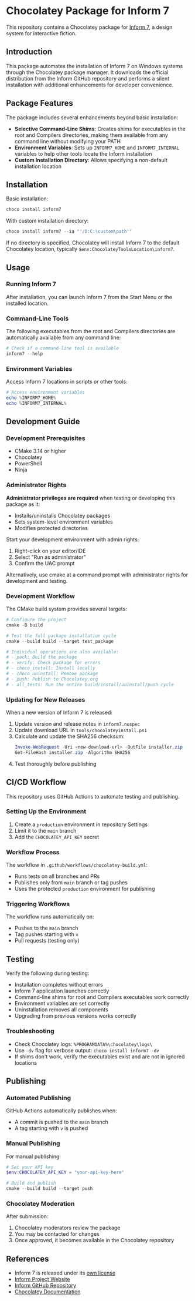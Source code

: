 # Chocolatey Package for Inform 7

This repository contains a Chocolatey package for [Inform 7](https://inform7.com/), a design system for interactive fiction.

## Introduction

This package automates the installation of Inform 7 on Windows systems through the Chocolatey package manager. It downloads the official distribution from the Inform GitHub repository and performs a silent installation with additional enhancements for developer convenience.

## Package Features

The package includes several enhancements beyond basic installation:

- **Selective Command-Line Shims**: Creates shims for executables in the root and Compilers directories, making them available from any command line without modifying your PATH
- **Environment Variables**: Sets up `INFORM7_HOME` and `INFORM7_INTERNAL` variables to help other tools locate the Inform installation
- **Custom Installation Directory**: Allows specifying a non-default installation location

## Installation

Basic installation:

```powershell
choco install inform7
```

With custom installation directory:

```powershell
choco install inform7 --ia "'/D:C:\custom\path'"
```

If no directory is specified, Chocolatey will install Inform 7 to the default Chocolatey location, typically `$env:ChocolateyToolsLocation\inform7`.

## Usage

### Running Inform 7

After installation, you can launch Inform 7 from the Start Menu or the installed location.

### Command-Line Tools

The following executables from the root and Compilers directories are automatically available from any command line:

```powershell
# Check if a command-line tool is available
inform7 --help
```

### Environment Variables

Access Inform 7 locations in scripts or other tools:

```powershell
# Access environment variables
echo %INFORM7_HOME%
echo %INFORM7_INTERNAL%
```

## Development Guide

### Development Prerequisites

- CMake 3.14 or higher
- Chocolatey
- PowerShell
- Ninja

### Administrator Rights

**Administrator privileges are required** when testing or developing this package as it:
- Installs/uninstalls Chocolatey packages
- Sets system-level environment variables
- Modifies protected directories

Start your development environment with admin rights:
1. Right-click on your editor/IDE
2. Select "Run as administrator"
3. Confirm the UAC prompt

Alternatively, use cmake at a command prompt with administrator rights for development and
testing.

### Development Workflow

The CMake build system provides several targets:

```powershell
# Configure the project
cmake -B build

# Test the full package installation cycle
cmake --build build --target test_package

# Individual operations are also available:
# - pack: Build the package
# - verify: Check package for errors
# - choco_install: Install locally
# - choco_uninstall: Remove package
# - push: Publish to Chocolatey.org
# - all_tests: Run the entire build/install/uninstall/push cycle
```

### Updating for New Releases

When a new version of Inform 7 is released:

1. Update version and release notes in `inform7.nuspec`
2. Update download URL in `tools/chocolateyinstall.ps1`
3. Calculate and update the SHA256 checksum:
   ```powershell
   Invoke-WebRequest -Uri <new-download-url> -OutFile installer.zip
   Get-FileHash installer.zip -Algorithm SHA256
   ```
4. Test thoroughly before publishing

## CI/CD Workflow

This repository uses GitHub Actions to automate testing and publishing.

### Setting Up the Environment

1. Create a `production` environment in repository Settings
2. Limit it to the `main` branch
3. Add the `CHOCOLATEY_API_KEY` secret

### Workflow Process

The workflow in `.github/workflows/chocolatey-build.yml`:
- Runs tests on all branches and PRs
- Publishes only from `main` branch or tag pushes
- Uses the protected `production` environment for publishing

### Triggering Workflows

The workflow runs automatically on:
- Pushes to the `main` branch
- Tag pushes starting with `v`
- Pull requests (testing only)

## Testing

Verify the following during testing:

- Installation completes without errors
- Inform 7 application launches correctly
- Command-line shims for root and Compilers executables work correctly
- Environment variables are set correctly
- Uninstallation removes all components
- Upgrading from previous versions works correctly

### Troubleshooting

- Check Chocolatey logs: `%PROGRAMDATA%\chocolatey\logs\`
- Use `-dv` flag for verbose output: `choco install inform7 -dv`
- If shims don't work, verify the executables exist and are not in ignored locations

## Publishing

### Automated Publishing

GitHub Actions automatically publishes when:
- A commit is pushed to the `main` branch
- A tag starting with `v` is pushed

### Manual Publishing

For manual publishing:
```powershell
# Set your API key
$env:CHOCOLATEY_API_KEY = "your-api-key-here"

# Build and publish
cmake --build build --target push
```

### Chocolatey Moderation

After submission:
1. Chocolatey moderators review the package
2. You may be contacted for changes
3. Once approved, it becomes available in the Chocolatey repository

## References

- Inform 7 is released under its [own license](https://github.com/ganelson/inform/blob/master/LICENSE)
- [Inform Project Website](https://ganelson.github.io/inform-website/)
- [Inform GitHub Repository](https://github.com/ganelson/inform)
- [Chocolatey Documentation](https://docs.chocolatey.org/) 